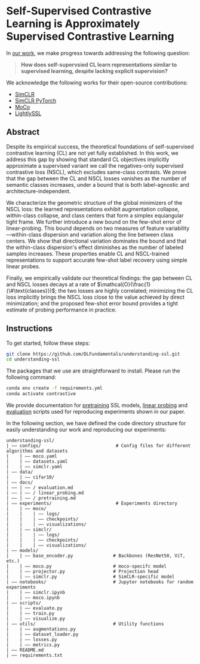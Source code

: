 # Self-Supervised Contrastive Learning is Approximately Supervised Contrastive Learning

In [our work](https://github.com/DLFundamentals/understanding-ssl), we make progress towards addressing the following question:

> **How does self-supervsied CL learn representations similar to supervised learning, despite lacking explicit supervision?**

We acknowledge the following works for their open-source contributions:

* [SimCLR](https://github.com/google-research/simclr)
* [SimCLR PyTorch](https://github.com/Spijkervet/SimCLR/tree/master)
* [MoCo](https://github.com/facebookresearch/moco)
* [LightlySSL](https://github.com/lightly-ai/lightly)

## Abstract

Despite its empirical success, the theoretical foundations of self-supervised contrastive learning (CL) are not yet fully established. In this work, we address this gap by showing that standard CL objectives implicitly approximate a supervised variant we call the negatives-only supervised contrastive loss (NSCL), which excludes same-class contrasts. We prove that the gap between the CL and NSCL losses vanishes as the number of semantic classes increases, under a bound that is both label-agnostic and architecture-independent.

We characterize the geometric structure of the global minimizers of the NSCL loss: the learned representations exhibit augmentation collapse, within-class collapse, and class centers that form a simplex equiangular tight frame. We further introduce a new bound on the few-shot error of linear-probing. This bound depends on two measures of feature variability—within-class dispersion and variation along the line between class centers. We show that directional variation dominates the bound and that the within-class dispersion's effect diminishes as the number of labeled samples increases. These properties enable CL and NSCL-trained representations to support accurate few-shot label recovery using simple linear probes.

Finally, we empirically validate our theoretical findings: the gap between CL and NSCL losses decays at a rate of $\mathcal{O}(\frac{1}{\#\text{classes}})$; the two losses are highly correlated; minimizing the CL loss implicitly brings the NSCL loss close to the value achieved by direct minimization; and the proposed few-shot error bound provides a tight estimate of probing performance in practice.

## Instructions

To get started, follow these steps:
```bash
git clone https://github.com/DLFundamentals/understanding-ssl.git
cd understanding-ssl
```

The packages that we use are straightforward to install. Please run the following command:
```bash
conda env create -f requirements.yml
conda activate contrastive
```

We provide documentation for [pretraining]() SSL models, [linear probing]() and [evaluation]() scripts used for reproducing experiments shown in our paper. 

In the following section, we have defined the code directory structure for easily understanding our work and reproducing our experiments:

```text
understanding-ssl/
| —— configs/                            # Config files for different algorithms and datasets
|    | —— moco.yaml                          
|    | —— datasets.yaml
|    | —— simclr.yaml
| —— data/
|    | —— cifar10/
| —— docs/
| —— | —— / evaluation.md
| —— | —— / linear_probing.md
| —— | —— / pretraining.md
| —— experiments/                        # Experiments directory 
|    | —— moco/
|    |    | —— logs/
|    |    | —— checkpoints/
|    |    | —— visualizations/
|    | —— simclr/
|    |    | —— logs/
|    |    | —— checkpoints/
|    |    | —— visualizations/
| —— models/                           
|    | —— base_encoder.py               # Backbones (ResNet50, ViT, etc.)
|    | —— moco.py                       # moco-specifc model
|    | —— projector.py                  # Projection head
|    | —— simclr.py                     # SimCLR-specific model
| —— notebooks/                         # Jupyter notebooks for random experiments
|    | —— simclr.ipynb
|    | —— moco.ipynb
| —— scripts/                        
|    | —— evaluate.py
|    | —— train.py
|    | —— visualize.py
| —— utils/                             # Utility functions
|    | —— augmentations.py
|    | —— dataset_loader.py
|    | —— losses.py
|    | —— metrics.py
| —— README.md
| —— requirements.txt
```
